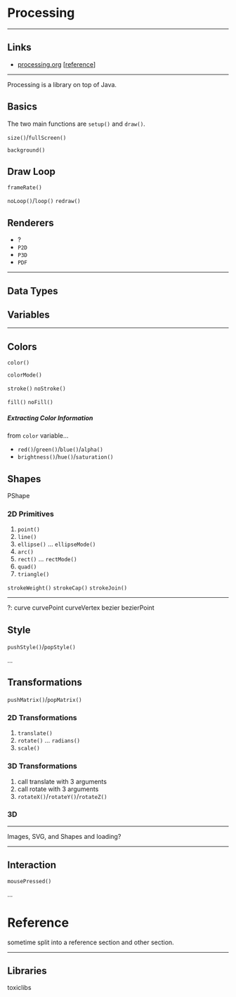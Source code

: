 Processing
==========

---



Links
-----

- [processing.org](https://processing.org) [[reference](https://processing.org/reference/)]


***





Processing is a library on top of Java.


Basics
------

The two main functions are `setup()` and `draw()`.

`size()`/`fullScreen()`

`background()`


Draw Loop
---------

`frameRate()`


`noLoop()`/`loop()`
`redraw()`


Renderers
---------

- ?
- `P2D`
- `P3D`
- `PDF`



***

Data Types
----------


Variables
---------


***

Colors
------

`color()`

`colorMode()`


`stroke()`
`noStroke()`

`fill()`
`noFill()`

##### Extracting Color Information

from `color` variable...

- `red()`/`green()`/`blue()`/`alpha()`
- `brightness()`/`hue()`/`saturation()`


Shapes
------

PShape

### 2D Primitives

1. `point()`
2. `line()`
3. `ellipse()` ... `ellipseMode()`
4. `arc()`
5. `rect()` ... `rectMode()`
6. `quad()`
7. `triangle()`

`strokeWeight()`
`strokeCap()`
`strokeJoin()`

---

?:
curve
curvePoint
curveVertex
bezier
bezierPoint


Style
-----

`pushStyle()`/`popStyle()`

...


Transformations
---------------

`pushMatrix()`/`popMatrix()`

### 2D Transformations

1. `translate()`
2. `rotate()` ... `radians()`
3. `scale()`

### 3D Transformations

1. call translate with 3 arguments
2. call rotate with 3 arguments
3. `rotateX()`/`rotateY()`/`rotateZ()`



### 3D


***

Images, SVG, and Shapes and loading?

***


Interaction
-----------

`mousePressed()`

...


Reference
=========

sometime split into a reference section and other section.

***


Libraries
---------

toxiclibs

